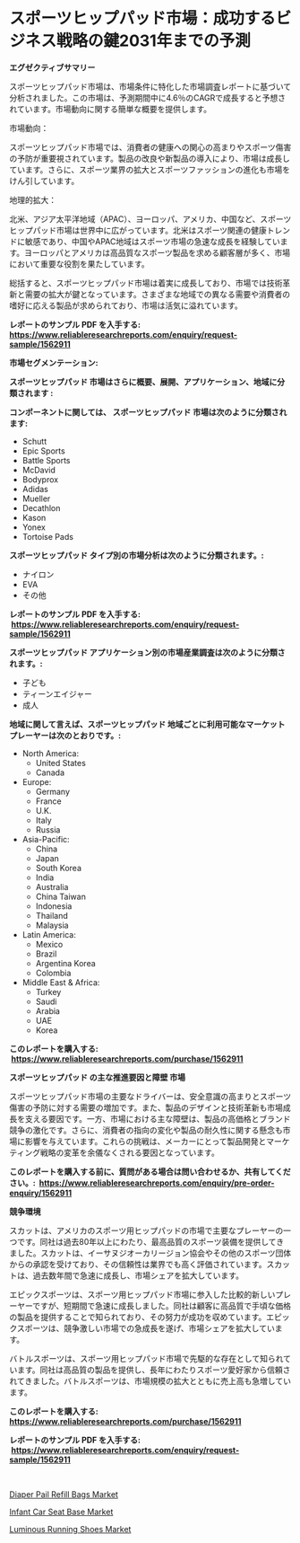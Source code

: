 <p><h1>スポーツヒップパッド市場：成功するビジネス戦略の鍵2031年までの予測</h1></p><p><strong>エグゼクティブサマリー</strong></p>
<p><p>スポーツヒップパッド市場は、市場条件に特化した市場調査レポートに基づいて分析されました。この市場は、予測期間中に4.6％のCAGRで成長すると予想されています。市場動向に関する簡単な概要を提供します。</p><p>市場動向：</p><p>スポーツヒップパッド市場では、消費者の健康への関心の高まりやスポーツ傷害の予防が重要視されています。製品の改良や新製品の導入により、市場は成長しています。さらに、スポーツ業界の拡大とスポーツファッションの進化も市場をけん引しています。</p><p>地理的拡大：</p><p>北米、アジア太平洋地域（APAC）、ヨーロッパ、アメリカ、中国など、スポーツヒップパッド市場は世界中に広がっています。北米はスポーツ関連の健康トレンドに敏感であり、中国やAPAC地域はスポーツ市場の急速な成長を経験しています。ヨーロッパとアメリカは高品質なスポーツ製品を求める顧客層が多く、市場において重要な役割を果たしています。</p><p>総括すると、スポーツヒップパッド市場は着実に成長しており、市場では技術革新と需要の拡大が鍵となっています。さまざまな地域での異なる需要や消費者の嗜好に応える製品が求められており、市場は活気に溢れています。</p></p>
<p><strong>レポートのサンプル PDF を入手する: <a href="https://www.reliableresearchreports.com/enquiry/request-sample/1562911">https://www.reliableresearchreports.com/enquiry/request-sample/1562911</a></strong></p>
<p><strong>市場セグメンテーション:</strong></p>
<p><strong> スポーツヒップパッド 市場はさらに概要、展開、アプリケーション、地域に分類されます :</strong></p>
<p><strong>コンポーネントに関しては、 スポーツヒップパッド 市場は次のように分類されます: &nbsp;</strong></p>
<p><ul><li>Schutt</li><li>Epic Sports</li><li>Battle Sports</li><li>McDavid</li><li>Bodyprox</li><li>Adidas</li><li>Mueller</li><li>Decathlon</li><li>Kason</li><li>Yonex</li><li>Tortoise Pads</li></ul></p>
<p><strong> スポーツヒップパッド タイプ別の市場分析は次のように分類されます。:</strong></p>
<p><ul><li>ナイロン</li><li>EVA</li><li>その他</li></ul></p>
<p><strong>レポートのサンプル PDF を入手する: &nbsp;<a href="https://www.reliableresearchreports.com/enquiry/request-sample/1562911">https://www.reliableresearchreports.com/enquiry/request-sample/1562911</a></strong></p>
<p><strong> スポーツヒップパッド アプリケーション別の市場産業調査は次のように分類されます。:</strong></p>
<p><ul><li>子ども</li><li>ティーンエイジャー</li><li>成人</li></ul></p>
<p><strong>地域に関して言えば、スポーツヒップパッド 地域ごとに利用可能なマーケットプレーヤーは次のとおりです。:</strong></p>
<p><ul>
    <li>
        North America:
        <ul>
            <li>United States</li>
            <li>Canada</li>
        </ul>
    </li>
    <li>
        Europe:
        <ul>
            <li>Germany</li>
            <li>France</li>
            <li>U.K.</li>
            <li>Italy</li>
            <li>Russia</li>
        </ul>
    </li>
    <li>
        Asia-Pacific:
        <ul>
            <li>China</li>
            <li>Japan</li>
            <li>South Korea</li>
            <li>India</li>
            <li>Australia</li>
            <li>China Taiwan</li>
            <li>Indonesia</li>
            <li>Thailand</li>
            <li>Malaysia</li>
        </ul>
    </li>
    <li>
        Latin America:
        <ul>
            <li>Mexico</li>
            <li>Brazil</li>
            <li>Argentina Korea</li>
            <li>Colombia</li>
        </ul>
    </li>
    <li>
        Middle East & Africa:
        <ul>
            <li>Turkey</li>
            <li>Saudi</li>
            <li>Arabia</li>
            <li>UAE</li>
            <li>Korea</li>
        </ul>
    </li>
    </ul></p>
<p><strong>このレポートを購入する: &nbsp;<a href="https://www.reliableresearchreports.com/purchase/1562911">https://www.reliableresearchreports.com/purchase/1562911</a></strong></p>
<p><strong>スポーツヒップパッド の主な推進要因と障壁 市場</strong></p>
<p><p>スポーツヒップパッド市場の主要なドライバーは、安全意識の高まりとスポーツ傷害の予防に対する需要の増加です。また、製品のデザインと技術革新も市場成長を支える要因です。一方、市場における主な障壁は、製品の高価格とブランド競争の激化です。さらに、消費者の指向の変化や製品の耐久性に関する懸念も市場に影響を与えています。これらの挑戦は、メーカーにとって製品開発とマーケティング戦略の変革を余儀なくされる要因となっています。</p></p>
<p><strong>このレポートを購入する前に、質問がある場合は問い合わせるか、共有してください。:&nbsp; <a href="https://www.reliableresearchreports.com/enquiry/pre-order-enquiry/1562911">https://www.reliableresearchreports.com/enquiry/pre-order-enquiry/1562911</a></strong></p>
<p><strong>競争環境</strong></p>
<p><p>スカットは、アメリカのスポーツ用ヒップパッドの市場で主要なプレーヤーの一つです。同社は過去80年以上にわたり、最高品質のスポーツ装備を提供してきました。スカットは、イーサヌジオーカリージョン協会やその他のスポーツ団体からの承認を受けており、その信頼性は業界でも高く評価されています。スカットは、過去数年間で急速に成長し、市場シェアを拡大しています。</p><p>エピックスポーツは、スポーツ用ヒップパッド市場に参入した比較的新しいプレーヤーですが、短期間で急速に成長しました。同社は顧客に高品質で手頃な価格の製品を提供することで知られており、その努力が成功を収めています。エピックスポーツは、競争激しい市場での急成長を遂げ、市場シェアを拡大しています。</p><p>バトルスポーツは、スポーツ用ヒップパッド市場で先駆的な存在として知られています。同社は高品質の製品を提供し、長年にわたりスポーツ愛好家から信頼されてきました。バトルスポーツは、市場規模の拡大とともに売上高も急増しています。</p></p>
<p><strong>このレポートを購入する: &nbsp; <a href="https://www.reliableresearchreports.com/purchase/1562911">https://www.reliableresearchreports.com/purchase/1562911</a></strong></p>
<p><strong>レポートのサンプル PDF を入手する: &nbsp;<a href="https://www.reliableresearchreports.com/enquiry/request-sample/1562911">https://www.reliableresearchreports.com/enquiry/request-sample/1562911</a></strong><strong></strong></p>
<p>&nbsp;</p>
<p><p><a href="https://github.com/pjcfca/Market-Research-Report-List-1/blob/main/diaper-pail-refill-bags-market.md">Diaper Pail Refill Bags Market</a></p><p><a href="https://github.com/kathiaseamanalvaradovlprc2h/Market-Research-Report-List-1/blob/main/infant-car-seat-base-market.md">Infant Car Seat Base Market</a></p><p><a href="https://github.com/wusalecollins540tpqoz/Market-Research-Report-List-1/blob/main/luminous-running-shoes-market.md">Luminous Running Shoes Market</a></p></p>
